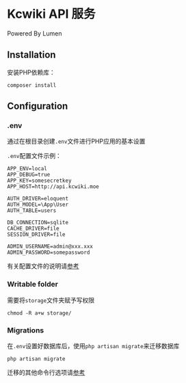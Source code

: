 # Kcwiki API 服务

Powered By Lumen

## Installation

安装PHP依赖库：

	composer install

## Configuration

### .env

通过在根目录创建`.env`文件进行PHP应用的基本设置

`.env`配置文件示例：


	APP_ENV=local
	APP_DEBUG=true
	APP_KEY=somesecretkey
	APP_HOST=http://api.kcwiki.moe
	
	AUTH_DRIVER=eloquent
	AUTH_MODEL=\App\User
	AUTH_TABLE=users
	
	DB_CONNECTION=sqlite
	CACHE_DRIVER=file
	SESSION_DRIVER=file
	
	ADMIN_USERNAME=admin@xxx.xxx
	ADMIN_PASSWORD=somepassword

有关配置文件的说明请[参考](https://lumen.laravel.com/docs/5.2/configuration#environment-configuration)

### Writable folder

需要将`storage`文件夹赋予写权限

	chmod -R a+w storage/

### Migrations

在`.env`设置好数据库后，使用`php artisan migrate`来迁移数据库

	php artisan migrate

迁移的其他命令行选项请[参考](http://laravel.com/docs/migrations)
